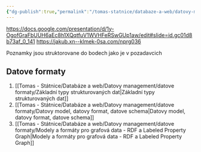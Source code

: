 ```yaml
---
{"dg-publish":true,"permalink":"/tomas-statnice/databaze-a-web/datovy-management/datovy-management-poznamky-a-materialy/","tags":["tomas","databaze_a_web","datovy_management"],"noteIcon":""}
---
```


https://docs.google.com/presentation/d/1y-OgofGraFbUUH6aEc8h1XQqtfuV1WVHFeRSwGUp1aw/edit#slide=id.gc01d8b73af_0_141
https://jakub.xn--klmek-0sa.com/nprg036

Poznamky jsou struktorovane do bodech jako je v pozadavcich
## Datove formaty
1. [[Tomas - Státnice/Databáze a web/Datovy management/datove formaty/Základní typy strukturovaných dat\|Základní typy strukturovaných dat]]
2. [[Tomas - Státnice/Databáze a web/Datovy management/datove formaty/Datovy model, datovy format, datove schema\|Datovy model, datovy format, datove schema]]
3. [[Tomas - Státnice/Databáze a web/Datovy management/datove formaty/Modely a formáty pro grafová data - RDF a Labeled Property Graph\|Modely a formáty pro grafová data - RDF a Labeled Property Graph]]
